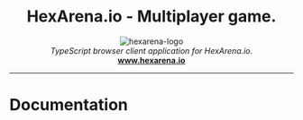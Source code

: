 <h1 align="center">HexArena.io - Multiplayer game.</h1>

<p align="center">
    <img src="https://hexarena.io/static/logo.png" alt="hexarena-logo" />
    <br>
    <i>TypeScript browser client application for HexArena.io.</i>
    <br>
    <a href="https://hexarena.io"><strong>www.hexarena.io</strong></a>
</p>

<hr>

# Documentation
